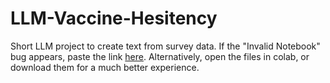 # LLM-Vaccine-Hesitency

Short LLM project to create text from survey data. If the "Invalid Notebook" bug appears, paste the link [here](https://nbviewer.org/). Alternatively, open the files in colab, or download them for a much better experience. 
